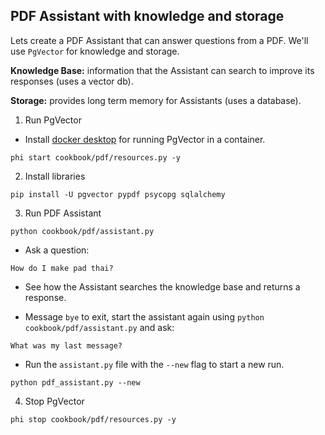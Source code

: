 ## PDF Assistant with knowledge and storage

Lets create a PDF Assistant that can answer questions from a PDF. We'll use `PgVector` for knowledge and storage.

**Knowledge Base:** information that the Assistant can search to improve its responses (uses a vector db).

**Storage:** provides long term memory for Assistants (uses a database).

1. Run PgVector

- Install [docker desktop](https://docs.docker.com/desktop/install/mac-install/) for running PgVector in a container.

```shell
phi start cookbook/pdf/resources.py -y
```

2. Install libraries

```shell
pip install -U pgvector pypdf psycopg sqlalchemy
```

3. Run PDF Assistant

```shell
python cookbook/pdf/assistant.py
```

- Ask a question:

```
How do I make pad thai?
```

- See how the Assistant searches the knowledge base and returns a response.

- Message `bye` to exit, start the assistant again using `python cookbook/pdf/assistant.py` and ask:

```
What was my last message?
```

- Run the `assistant.py` file with the `--new` flag to start a new run.

```shell
python pdf_assistant.py --new
```

4. Stop PgVector

```shell
phi stop cookbook/pdf/resources.py -y
```
